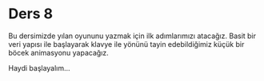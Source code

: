 # Ders 8

Bu dersimizde yılan oyununu yazmak için ilk adımlarımızı atacağız. Basit bir veri yapısı ile başlayarak klavye ile yönünü tayin edebildiğimiz küçük bir böcek animasyonu yapacağız.

Haydi başlayalım...